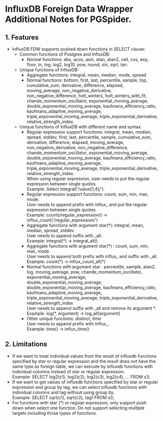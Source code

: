 # InfluxDB Foreign Data Wrapper Additional Notes for PGSpider.
## 1. Features

- InfluxDB FDW supports pushed down functions in SELECT clause:
  - Common functions of Postgres and InfluxDB:
    - Normal functions: abs, acos, asin, atan, atan2, ceil, cos, exp, floor, ln, log, log2, log10, pow, round, sin, sqrt, tan.
  - Unique functions of InfluxDB:
    - Aggregate functions: integral, mean, median, mode, spread
    - Normal functions: bottom, first, last, percentile, sample, top, cumulative_sum, derivative, difference, elapsed, moving_average, non_negative_derivative, non_negative_difference, holt_winters, holt_winters_with_fit, chande_momentum_oscillator, exponential_moving_average, double_exponential_moving_average, kaufmans_efficiency_ratio, kaufmans_adaptive_moving_average, triple_exponential_moving_average, triple_exponential_derivative, relative_strength_index.
  - Unique functions of InfluxDB with different name and syntax.
    - Regular expression support functions: integral, mean, median, spread, stddev, first, last, percentile, sample, cumulative_sum, derivative, difference, elapsed, moving_average, non_negative_derivative, non_negative_difference, chande_momentum_oscillator, exponential_moving_average, double_exponential_moving_average, kaufmans_efficiency_ratio, kaufmans_adaptive_moving_average, triple_exponential_moving_average, triple_exponential_derivative, relative_strength_index.   
      When using regular expression, user needs to put the regular expression between single quotes.   
      Example: Select integral('/value[1,4]/').
    - Regular expression support functions: count, sum, min, max, mode.   
      User needs to append prefix with influx_ and put the regular expression between single quotes.   
      Example: count(/regular_expression/) -> influx_count('/regular_expression/')
    - Aggregate functions with argument star(\*): integral, mean, median, spread, stddev   
      User needs to append suffix with _all.   
      Example: integral(*) -> integral_all()
    - Aggregate functions with argument star(\*) : count, sum, min, max, mode   
      User needs to append both prefix with influx_ and suffix with _all.   
      Example: count(\*) -> influx_count_all(\*)
    - Normal functions with argument star : percentile, sample, atan2, log, moving_average, pow, chande_momentum_oscillator, exponential_moving_average, double_exponential_moving_average, double_exponential_moving_average, kaufmans_efficiency_ratio, kaufmans_adaptive_moving_average, triple_exponential_moving_average, triple_exponential_derivative, relative_strength_index   
      User needs to append suffix with _all and remove its argument *.   
      Example: log(\*, argument) -> log_all(argument)
    - Other unique functions: distinct, time   
      User needs to append prefix with influx_.   
      Example: time() -> influx_time()
## 2. Limitations
- If we want to treat individual values from the result of influxdb functions specified by star or regular expression and the result does not have the same type as foreign table, we can execute by influxdb functions with individual columns instead of star or regular expression.   
  Example: SELECT log2(c1), log2(c2), log2(c3), log2(c4), ... FROM s3;
- If we want to get values of influxdb functions specified by star or regular expression and group by tag, we can select influxdb functions with individual columns and tag without using group by.   
  Example: SELECT sqrt(c1), sqrt(c2), tag1 FROM s3;
- For functions with star (\*) or regular expression, only support push down when select one function. Do not support selecting multiple targets including those types of functions.   
